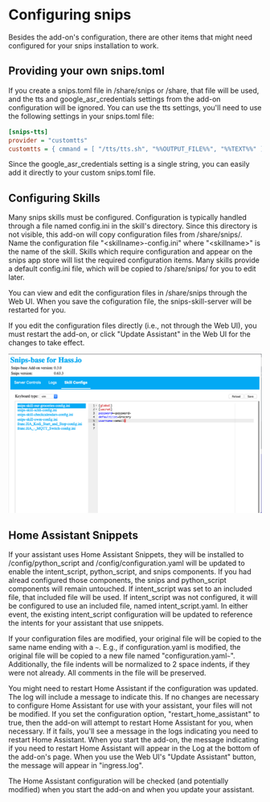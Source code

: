 # Configuring snips
Besides the add-on's configuration, there are other items that might need
configured for your snips installation to work.

## Providing your own snips.toml
If you create a snips.toml file in /share/snips or /share, that file will be
used, and the tts and google_asr_credentials settings from the add-on
configuration will be ignored.  You can use the tts settings, you'll need to
use the following settings in your snips.toml file:

```ini
[snips-tts]
provider = "customtts"
customtts = { cmmand = [ "/tts/tts.sh", "%%OUTPUT_FILE%%", "%%TEXT%%" ] }
```

Since the google_asr_credentials setting is a single string, you can easily
add it directly to your custom snips.toml file.

## Configuring Skills
Many snips skills must be configured. Configuration is typically handled
through a file named config.ini in the skill's directory.  Since this
directory is not visible, this add-on will copy configuration files from
/share/snips/.  Name the configuration file "\<skillname>-config.ini" where
"\<skillname>" is the name of the skill.  Skills which require configuration
and appear on the snips app store will list the required configuration
items.  Many skills provide a default config.ini file, which will be copied
to /share/snips/ for you to edit later.

You can view and edit the configuration files in /share/snips through the
Web UI.  When you save the cofiguration file, the snips-skill-server
will be restarted for you.

If you edit the configuration files directly (i.e., not through the Web UI),
you must restart the add-on, or click "Update Assistant" in the Web UI for
the changes to take effect.

![Web UI Logs Screenshot](/snips-base-webui-config.png?raw=true)

## Home Assistant Snippets
If your assistant uses Home Assistant Snippets, they will be installed to
/config/python_script and /config/configuration.yaml will be updated to
enable the intent_script, python_script, and snips components.  If you had
alread configured those components, the snips and python_script components
will remain untouched.  If intent_script was set to an included file, that
included file will be used.  If intent_script was not configured, it will be
configured to use an included file, named intent_script.yaml.  In either
event, the existing intent_script configuration will be updated to reference
the intents for your assistant that use snippets.

If your configuration files are modified, your original file will be copied
to the same name ending with a `~`.  E.g., if configuration.yaml is
modified, the original file will be copied to a new file named
"configuration.yaml`~`".  Additionally, the file indents will be normalized
to 2 space indents, if they were not already.  All comments in the file will
be preserved.

You might need to restart Home Assistant if the configuration was updated.
The log will include a message to indicate this.  If no changes are
necessary to configure Home Assistant for use with your assistant, your
files will not be modified.  If you set the configuration option,
"restart_home_assistant" to true, then the add-on will attempt to restart
Home Assistant for you, when necessary.  If it fails, you'll see a message
in the logs indicating you need to restart Home Assistant.  When you start
the add-on, the message indicating if you need to restart Home Assistant
will appear in the Log at the bottom of the add-on's page.  When you use the
Web UI's "Update Assistant" button, the message will appear in
"ingress.log".

The Home Assistant configuration will be checked (and potentially modified)
when you start the add-on and when you update your assistant.

